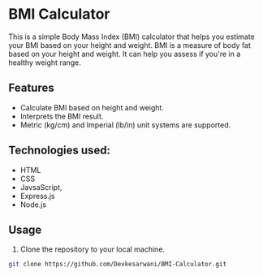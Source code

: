 # BMI Calculator

This is a simple Body Mass Index (BMI) calculator that helps you estimate your BMI based on your height and weight. BMI is a measure of body fat based on your height and weight. It can help you assess if you're in a healthy weight range.

## Features

- Calculate BMI based on height and weight.
- Interprets the BMI result.
- Metric (kg/cm) and Imperial (lb/in) unit systems are supported.

## Technologies used:

- HTML
- CSS
- JavsaScript,
- Express.js
- Node.js

## Usage

1. Clone the repository to your local machine.

```bash
git clone https://github.com/Devkesarwani/BMI-Calculator.git
```
